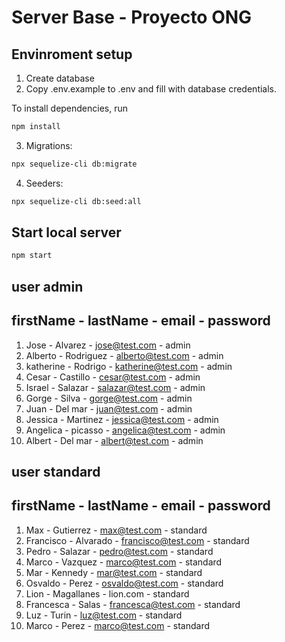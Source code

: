 # Server Base - Proyecto ONG


## Envinroment setup

1) Create database
2) Copy .env.example to .env and fill with database credentials.

To install dependencies, run
``` bash
npm install
```

3) Migrations:
``` bash
npx sequelize-cli db:migrate
```

4) Seeders:
``` bash
npx sequelize-cli db:seed:all
```

## Start local server

``` bash
npm start
```
## user admin

## firstName  - lastName  - email              - password
01) Jose      - Alvarez   - jose@test.com      - admin
02) Alberto   - Rodriguez - alberto@test.com   - admin
03) katherine - Rodrigo   - katherine@test.com - admin
04) Cesar     - Castillo  - cesar@test.com     - admin
05) Israel    - Salazar   - salazar@test.com   - admin
06) Gorge     - Silva     - gorge@test.com     - admin
08) Juan      - Del mar   - juan@test.com      - admin
08) Jessica   - Martinez  - jessica@test.com   - admin
09) Angelica  - picasso   - angelica@test.com  - admin
10) Albert    - Del mar   - albert@test.com    - admin

## user standard

## firstName  - lastName   - email              - password
01) Max       - Gutierrez  - max@test.com       - standard
02) Francisco - Alvarado   - francisco@test.com - standard
03) Pedro     - Salazar    - pedro@test.com     - standard
04) Marco     - Vazquez    - marco@test.com     - standard
05) Mar       - Kennedy    - mar@test.com       - standard
06) Osvaldo   - Perez      - osvaldo@test.com   - standard
07) Lion      - Magallanes - lion.com           - standard
08) Francesca - Salas      - francesca@test.com - standard
09) Luz       - Turin      - luz@test.com       - standard
10) Marco     - Perez      - marco@test.com     - standard